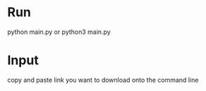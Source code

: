 # Run
python main.py or python3 main.py

# Input
copy and paste link you want to download onto the command line